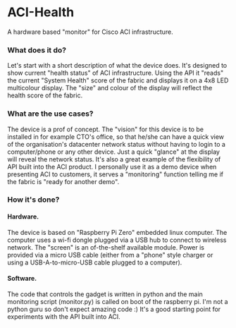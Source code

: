 # ACI-Health
A hardware based "monitor" for Cisco ACI infrastructure.

### What does it do?
 Let's start with a short description of what the device does. It's designed to show current "health status" of ACI infrastructure. Using the API it "reads" the current "System Health" score of the fabric and displays it on a 4x8 LED multicolour display. The "size" and colour of the display will reflect the health score of the fabric.

### What are the use cases? 
 The device is a prof of concept. The "vision" for this device is to be installed in for example CTO's office, so that he/she can have a quick view of the organisation's datacenter network status without having to login to a computer/phone or any other device. Just a quick "glance" at the display will reveal the network status.
 It's also a great example of the flexibility of API built into the ACI product. I personally use it as a demo device when presenting ACI to customers, it serves a "monitoring" function telling me if the fabric is "ready for another demo".
     
### How it's done?

#### Hardware.
 The device is based on "Raspberry Pi Zero" embedded linux computer. The computer uses a wi-fi dongle plugged via a USB hub to connect to wireless network. The "screen" is an of-the-shelf available module. Power is provided via a micro USB cable (either from a "phone" style charger or using a USB-A-to-micro-USB cable plugged to a computer).

#### Software.
 The code that controls the gadget is written in python and the main monitoring script (monitor.py) is called on boot of the raspberry pi. I'm not a python guru so don't expect amazing code :) It's a good starting point for experiments with the API built into ACI.
